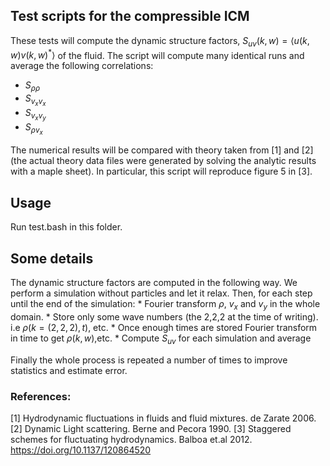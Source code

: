 ## Test scripts for the compressible ICM


These tests will compute the dynamic structure factors, $S_{uv}(k, w) = \left\langle u(k,w)v(k,w)^*\right\rangle$ of the fluid.
The script will compute many identical runs and average the following correlations:

  * $S_{\rho\rho}$
  * $S_{v_xv_x}$
  * $S_{v_xv_y}$
  * $S_{\rho v_x}$

The numerical results will be compared with theory taken from [1] and [2] (the actual theory data files were generated by solving the analytic results with a maple sheet).
In particular, this script will reproduce figure 5 in [3].

## Usage

Run test.bash in this folder.

## Some details

The dynamic structure factors are computed in the following way. We perform a simulation without particles and let it relax. Then, for each step until the end of the simulation:
	* Fourier transform $\rho$, $v_x$ and $v_y$ in the whole domain.
	* Store only some wave numbers (the 2,2,2 at the time of writing). i.e $\rho(k=(2,2,2),t)$, etc.
	* Once enough times are stored Fourier transform in time to get $\rho(k, w)$,etc.
	* Compute $S_{uv}$ for each simulation and average

Finally the whole process is repeated a number of times to improve statistics and estimate error.


### References:

[1]  Hydrodynamic fluctuations in fluids and fluid mixtures. de Zarate 2006.
[2]  Dynamic Light scattering. Berne and Pecora 1990.
[3]  Staggered schemes for fluctuating hydrodynamics. Balboa et.al 2012. https://doi.org/10.1137/120864520
